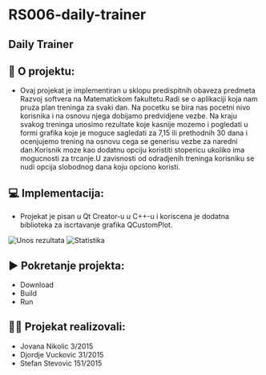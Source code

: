 
# RS006-daily-trainer
## Daily Trainer

## 💪 O projektu:
* Ovaj projekat je implementiran u sklopu predispitnih obaveza predmeta Razvoj softvera na Matematickom fakultetu.Radi se o aplikaciji koja nam pruza plan treninga za svaki dan. Na pocetku se bira nas pocetni nivo korisnika i na osnovu njega dobijamo predvidjene vezbe. Na kraju svakog treninga unosimo rezultate koje kasnije mozemo i pogledati u formi grafika koje je moguce sagledati za 7,15 ili prethodnih 30 dana i ocenjujemo trening na osnovu cega se generisu vezbe za naredni dan.Korisnik moze kao dodatnu opciju koristiti stopericu ukoliko ima mogucnosti za trcanje.U zavisnosti od odradjenih treninga korisniku se nudi opcija slobodnog dana koju opciono koristi.

## 💻 Implementacija:
* Projekat je pisan u Qt Creator-u u C++-u i koriscena je dodatna biblioteka za iscrtavanje grafika QCustomPlot.

<img src="https://imgur.com/QRBoKwU" alt="Unos rezultata"/>
<img src="https://imgur.com/wzF6V0A" alt="Statistika"/>

## ▶️ Pokretanje projekta:
* Download<br />
* Build<br />
* Run <br />
 ##  👨‍🎓 Projekat realizovali:<br />
* Jovana Nikolic 3/2015<br />
* Djordje Vuckovic 31/2015<br />
* Stefan Stevovic 151/2015
